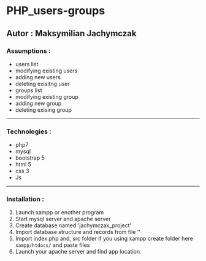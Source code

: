# PHP_users-groups
Autor : Maksymilian Jachymczak
----
### Assumptions :
- users list
- modifying existing users
- adding new users
- deleting exisitng user
- groups list
- modifying existing group
- adding new group
- deleting exising group

----
### Technologies :
- php7
- mysql
- bootstrap 5
- html 5
- css 3
- Js

----
### Installation :
1. Launch xampp or enother program
2. Start mysql server and apache server
3. Create database named 'jachymczak_project'
4. Import database structure and records from file ''
5. Import index.php and, src folder if you using xampp create folder here  `xampp/htdocs/` and paste files
6. Launch your apache server and find app location.
